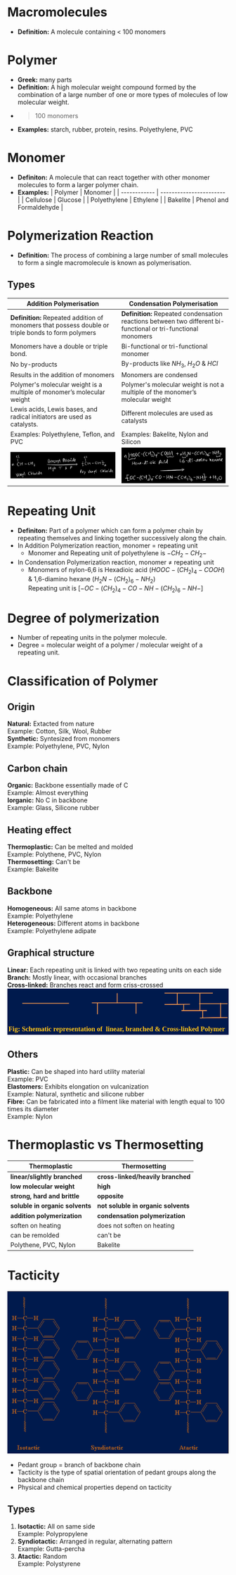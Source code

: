 # Macromolecules
- **Definition:** A molecule containing < 100 monomers

# Polymer
- **Greek:** many parts
- **Definition:** A high molecular weight compound formed by the combination of a large number of one or more types of molecules of  low molecular weight. 
- > 100 monomers
- **Examples:** starch, rubber, protein, resins. Polyethylene, PVC

# Monomer
- **Definiton:** A molecule that can react together with other monomer molecules to form a larger polymer chain.
- **Examples:**
  | Polymer      | Monomer                 |
  | ------------ | ----------------------- |
  | Cellulose    | Glucose                 |
  | Polyethylene | Ethylene                |
  | Bakelite     | Phenol and Formaldehyde |

# Polymerization Reaction
- **Definition:** The process of combining a large number of small molecules to form a single macromolecule is known as polymerisation.
## Types
| Addition Polymerisation | Condensation Polymerisation |
|-------------------------|---------|
| **Definition:** Repeated addition of monomers that possess double or triple bonds to form polymers | **Definition:** Repeated condensation reactions between two different  bi-functional or tri-functional monomers |
| Monomers have a double or triple bond. | Bi-functional or tri-functional monomer |
| No by-products | By-products like $NH_3$, $H_2O$ & $HCl$ |
| Results in the addition of monomers | Monomers are condensed |
| Polymer's molecular weight is a multiple of  monomer’s molecular weight | Polymer's molecular weight is not a multiple of the monomer’s molecular weight |
| Lewis acids, Lewis bases, and radical initiators are used as catalysts. | Different molecules are used as catalysts |
| Examples: Polyethylene, Teflon, and PVC | Examples: Bakelite, Nylon and Silicon |
| ![Example reaction](<Addition polymerization.png>) | ![Example reaction](<Condensation polymerization.png>) |



# Repeating Unit
- **Definiton:** Part of  a polymer which can form a polymer chain by repeating themselves and linking together successively along the chain. 
- In Addition Polymerization reaction, monomer $=$ repeating unit
  - Monomer and Repeating unit of polyethylene is    $-CH_2-CH_2-$ 
- In Condensation Polymerization reaction, monomer $\neq$ repeating unit
  - Monomers of nylon-6,6 is Hexadioic acid ($HOOC-(CH_2)_4-COOH$) & 1,6-diamino hexane ($H_2N-(CH_2)_6-NH_2$)\
  Repeating unit is $[-OC-(CH_2)_4-CO-NH-(CH_2)_6-NH- ]$

# Degree of polymerization
- Number of repeating units in the polymer molecule. 
- Degree = molecular weight of a polymer / molecular weight of a repeating unit.
  
# Classification of Polymer
## Origin
**Natural:** Extacted from nature\
Example: Cotton, Silk, Wool, Rubber\
**Synthetic:** Syntesized from monomers\
Example: Polyethylene, PVC, Nylon

## Carbon chain
**Organic:** Backbone essentially made of C\
Example: Almost everything\
**Iorganic:** No C in backbone\
Example: Glass, Silicone rubber

## Heating effect
**Thermoplastic:** Can be melted and molded\
Example: Polythene, PVC, Nylon\
**Thermosetting:** Can't be\
Example: Bakelite

## Backbone
**Homogeneous:** All same atoms in backbone\
Example: Polyethylene\
**Heterogeneous:** Different atoms in backbone\
Example: Polyethylene adipate

## Graphical structure
**Linear:** Each repeating unit is linked with two repeating units on each side\
**Branch:** Mostly linear, with occasional branches\
**Cross-linked:** Branches react and form criss-crossed
![Alt text](<schematic representation of graphical structure.png>)

## Others
**Plastic:** Can be shaped into hard utility material\
Example: PVC\
**Elastomers:** Exhibits elongation on vulcanization\
Example: Natural, synthetic and silicone rubber\
**Fibre:** Can be fabricated into a filment like material with length equal to 100 times its diameter\
Example: Nylon

# Thermoplastic vs Thermosetting
| Thermoplastic | Thermosetting |
|---------------|---------------|
| **linear/slightly branched** | **cross-linked/heavily branched** |
| **low molecular weight** | **high** |
| **strong, hard and brittle** | **opposite** |
| **soluble in organic solvents** | **not soluble in organic solvents** |
| **addition polymerization** | **condensation polymerization** |
| soften on heating | does not soften on heating | 
| can be remolded | can't be |
| Polythene, PVC, Nylon | Bakelite |

# Tacticity
![Alt text](tacticity.png)
- Pedant group = branch of backbone chain
- Tacticity is the type of spatial orientation of pedant groups along the backbone chain
- Physical and chemical properties depend on tacticity
## Types
1. **Isotactic:** All on same side\
   Example: Polypropylene
2. **Syndiotactic:** Arranged in regular, alternating pattern\
   Example: Gutta-percha
3. **Atactic:** Random\
   Example: Polystyrene